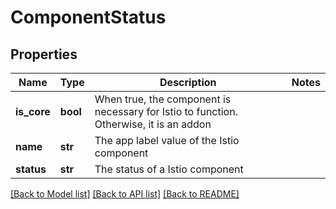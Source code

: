 # ComponentStatus

## Properties
Name | Type | Description | Notes
------------ | ------------- | ------------- | -------------
**is_core** | **bool** | When true, the component is necessary for Istio to function. Otherwise, it is an addon | 
**name** | **str** | The app label value of the Istio component | 
**status** | **str** | The status of a Istio component | 

[[Back to Model list]](../README.md#documentation-for-models) [[Back to API list]](../README.md#documentation-for-api-endpoints) [[Back to README]](../README.md)

